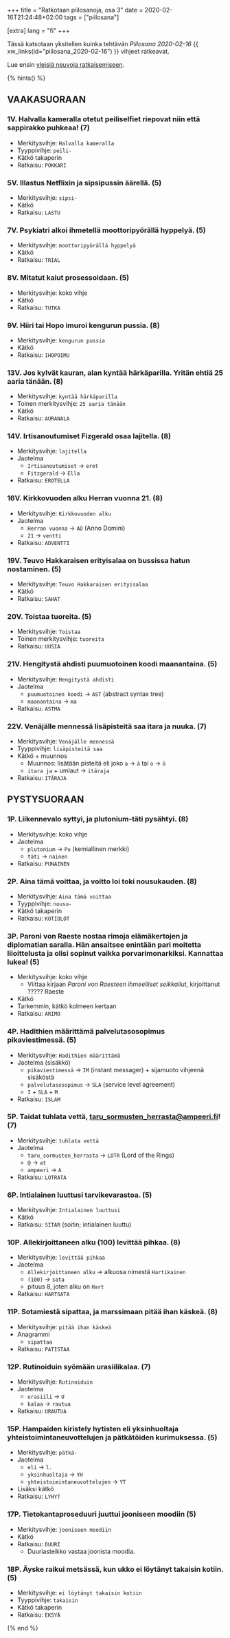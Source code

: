 +++
title = "Ratkotaan piilosanoja, osa 3"
date = 2020-02-16T21:24:48+02:00
tags = ["piilosana"]

[extra]
lang = "fi"
+++

Tässä katsotaan yksitellen kuinka tehtävän *Piilosana 2020-02-16* {{ xw_links(id="piilosana_2020-02-16") }} vihjeet ratkeavat.

<!--more-->

Lue ensin [yleisiä neuvoja ratkaisemiseen](@/piilosanat/ratkotaan/_index.md).

{% hints() %}

## VAAKASUORAAN

### 1V. Halvalla kameralla otetut peiliselfiet riepovat niin että sappirakko puhkeaa! (7)

- Merkitysvihje: `Halvalla kameralla`
- Tyyppivihje: `peili-`
- Kätkö takaperin
- Ratkaisu: `POKKARI`

### 5V. Illastus Netflixin ja sipsipussin äärellä. (5)

- Merkitysvihje: `sipsi-`
- Kätkö
- Ratkaisu: `LASTU`

### 7V. Psykiatri alkoi ihmetellä moottoripyörällä hyppelyä. (5)

- Merkitysvihje: `moottoripyörällä hyppelyä`
- Kätkö
- Ratkaisu: `TRIAL`

### 8V. Mitatut kaiut prosessoidaan. (5)

- Merkitysvihje: koko vihje
- Kätkö
- Ratkaisu: `TUTKA`

### 9V. Hiiri tai Hopo imuroi kengurun pussia. (8)

- Merkitysvihje: `kengurun pussia`
- Kätkö
- Ratkaisu: `IHOPOIMU`

### 13V. Jos kylvät kauran, alan kyntää härkäparilla. Yritän ehtiä 25 aaria tänään. (8)

- Merkitysvihje: `kyntää härkäparilla`
- Toinen merkitysvihje: `25 aaria tänään`
- Kätkö
- Ratkaisu: `AURANALA`

### 14V. Irtisanoutumiset Fizgerald osaa lajitella. (8)

- Merkitysvihje: `lajitella`
- Jaotelma
  * `Irtisanoutumiset` -> `erot`
  * `Fitzgerald` -> `Ella`
- Ratkaisu: `EROTELLA`

### 16V. Kirkkovuoden alku Herran vuonna 21. (8)

- Merkitysvihje: `Kirkkovuoden alku`
- Jaotelma
  * `Herran vuonna` -> `AD` (Anno Domini)
  * `21` -> `ventti`
- Ratkaisu: `ADVENTTI`

### 19V. Teuvo Hakkaraisen erityisalaa on bussissa hatun nostaminen. (5)

- Merkitysvihje: `Teuvo Hakkaraisen erityisalaa`
- Kätkö
- Ratkaisu: `SAHAT`

### 20V. Toistaa tuoreita. (5)

- Merkitysvihje: `Toistaa`
- Toinen merkitysvihje: `tuoreita`
- Ratkaisu: `UUSIA`

### 21V. Hengitystä ahdisti puumuotoinen koodi maanantaina. (5)

- Merkitysvihje: `Hengitystä ahdisti`
- Jaotelma
  * `puumuotoinen koodi` -> `AST` (abstract syntax tree)
  * `maanantaina` -> `ma`
- Ratkaisu: `ASTMA`

### 22V. Venäjälle mennessä lisäpisteitä saa itara ja nuuka. (7)

- Merkitysvihje: `Venäjälle mennessä`
- Tyyppivihje: `lisäpisteitä saa`
- Kätkö + muunnos
  * Muunnos: lisätään pisteitä eli joko `a` -> `ä` tai `o` -> `ö`
  * `itara ja` + umlaut -> `itäraja`
- Ratkaisu: `ITÄRAJA`

## PYSTYSUORAAN

### 1P. Liikennevalo syttyi, ja plutonium-täti pysähtyi. (8)

- Merkitysvihje: koko vihje
- Jaotelma
  * `plutonium` -> `Pu` (kemiallinen merkki)
  * `täti` -> `nainen`
- Ratkaisu: `PUNAINEN`

### 2P. Aina tämä voittaa, ja voitto loi toki nousukauden. (8)

- Merkitysvihje: `Aina tämä voittaa`
- Tyyppivihje: `nousu-`
- Kätkö takaperin
- Ratkaisu: `KOTIOLOT`

### 3P. Paroni von Raeste nostaa rimoja elämäkertojen ja diplomatian saralla. Hän ansaitsee enintään pari moitetta liioittelusta ja olisi sopinut vaikka porvarimonarkiksi. Kannattaa lukea! (5)

- Merkitysvihje: koko vihje
  * Viittaa kirjaan *Paroni von Raesteen ihmeelliset seikkailut*, kirjoittanut ????? Raeste
- Kätkö
- Tarkemmin, kätkö kolmeen kertaan
- Ratkaisu: `ARIMO`

### 4P. Hadithien määrittämä palvelutasosopimus pikaviestimessä. (5)

- Merkitysvihje: `Hadithien määrittämä`
- Jaotelma (sisäkkö)
  * `pikaviestimessä` -> `IM` (instant messager) + sijamuoto vihjeenä sisäköstä
  * `palvelutasosopimus` -> `SLA` (service level agreement)
  * `I` + `SLA` + `M`
- Ratkaisu: `ISLAM`

### 5P. Taidat tuhlata vettä, taru_sormusten_herrasta@ampeeri.fi! (7)

- Merkitysvihje: `tuhlata vettä`
- Jaotelma
  * `taru_sormusten_herrasta` -> `LOTR` (Lord of the Rings)
  * `@` -> `at`
  * `ampeeri` -> `A`
- Ratkaisu: `LOTRATA`

### 6P. Intialainen luuttusi tarvikevarastoa. (5)

- Merkitysvihje: `Intialainen luuttusi`
- Kätkö
- Ratkaisu: `SITAR` (soitin; intialainen luuttu)

### 10P. Allekirjoittaneen alku (100) levittää pihkaa. (8)

- Merkitysvihje: `levittää pihkaa`
- Jaotelma
  * `Allekirjoittaneen alku` -> alkuosa nimestä `Hartikainen`
  * `(100)` -> `sata`
  * pituus 8, joten alku on `Hart`
- Ratkaisu: `HARTSATA`

### 11P. Sotamiestä sipattaa, ja marssimaan pitää ihan käskeä. (8)

- Merkitysvihje: `pitää ihan käskeä`
- Anagrammi
  * `sipattaa`
- Ratkaisu: `PATISTAA`

### 12P. Rutinoiduin syömään urasiilikalaa. (7)

- Merkitysvihje: `Rutinoiduin`
- Jaotelma
  * `urasiili` -> `U`
  * `kalaa` -> `rautua`
- Ratkaisu: `URAUTUA`

### 15P. Hampaiden kiristely hytisten eli yksinhuoltaja yhteistoimintaneuvottelujen ja pätkätöiden kurimuksessa. (5)

- Merkitysvihje: `pätkä-`
- Jaotelma
  * `eli` -> `l.`
  * `yksinhuoltaja` -> `YH`
  * `yhteistoimintaneuvottelujen` -> `YT`
- Lisäksi kätkö
- Ratkaisu: `LYHYT`

### 17P. Tietokantaproseduuri juuttui jooniseen moodiin (5)

- Merkitysvihje: `jooniseen moodiin`
- Kätkö
- Ratkaisu: `DUURI`
  * Duuriasteikko vastaa joonista moodia.

### 18P. Äyske raikui metsässä, kun ukko ei löytänyt takaisin kotiin. (5)

- Merkitysvihje: `ei löytänyt takaisin kotiin`
- Tyyppivihje: `takaisin`
- Kätkö takaperin
- Ratkaisu: `EKSYÄ`

{% end %}
